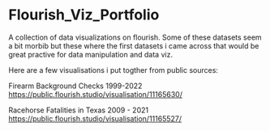 # Flourish_Viz_Portfolio
A collection of data visualizations on flourish. Some of these datasets seem a bit morbib but these where the first datasets
i came across that would be great practive for data manipulation and data viz.

Here are a few visualisations i put togther from public sources:

Firearm Background Checks 1999-2022
https://public.flourish.studio/visualisation/11165630/

Racehorse Fatalities in Texas 2009 - 2021
https://public.flourish.studio/visualisation/11165527/
